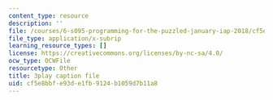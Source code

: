 ```yaml
---
content_type: resource
description: ''
file: /courses/6-s095-programming-for-the-puzzled-january-iap-2018/cf5e8bbfe93de1fb9124b1059d7b11a8_6FYk-3vt4FE.srt
file_type: application/x-subrip
learning_resource_types: []
license: https://creativecommons.org/licenses/by-nc-sa/4.0/
ocw_type: OCWFile
resourcetype: Other
title: 3play caption file
uid: cf5e8bbf-e93d-e1fb-9124-b1059d7b11a8
---
```

